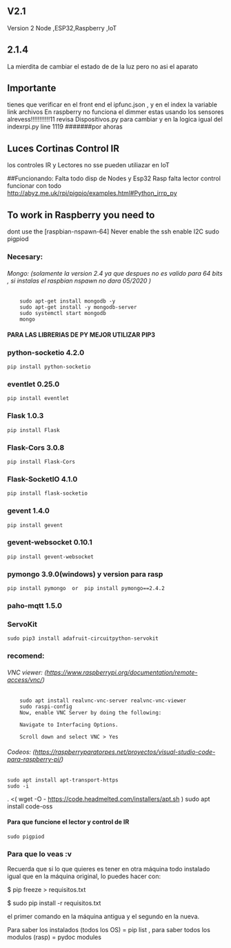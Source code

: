 ## V2.1
Version 2 Node ,ESP32,Raspberry ,IoT 
## 2.1.4
La mierdita de cambiar el estado de de la luz pero no asi el aparato

## Importante 
tienes que verificar en el front end el ipfunc.json , y en el index la variable link archivos
En raspberry no funciona el dimmer
estas usando los sensores alrevess!!!!!!!!!!!11 revisa Dispositivos.py para cambiar y en la logica igual del indexrpi.py  line 1119  #######por ahoras
## Luces Cortinas Control IR
los controles IR y Lectores no sse pueden utiliazar en IoT

##Funcionando:
Falta todo disp de Nodes y Esp32 
Rasp falta lector control funcionar con todo
http://abyz.me.uk/rpi/pigpio/examples.html#Python_irrp_py


## To work in Raspberry you need to
dont use the [raspbian-nspawn-64]  Never
enable the ssh
enable I2C
sudo pigpiod

### Necesary: 
###### Mongo: (solamente la version 2.4 ya que despues no es valido para 64 bits , si instalas el raspbian nspawn no dara 05/2020 )
        sudo apt-get install mongodb -y  
        sudo apt-get install -y mongodb-server
        sudo systemctl start mongodb
        mongo
#### PARA LAS LIBRERIAS DE PY MEJOR UTILIZAR PIP3
### python-socketio   4.2.0
    pip install python-socketio
### eventlet          0.25.0
    pip install eventlet
### Flask             1.0.3
    pip install Flask
### Flask-Cors        3.0.8
    pip install Flask-Cors 
### Flask-SocketIO    4.1.0
    pip install flask-socketio
### gevent            1.4.0
    pip install gevent
### gevent-websocket  0.10.1
    pip install gevent-websocket 
### pymongo           3.9.0(windows) y version para rasp 
    pip install pymongo  or  pip install pymongo==2.4.2
### paho-mqtt         1.5.0

### ServoKit 
    sudo pip3 install adafruit-circuitpython-servokit
    
### recomend: 
###### VNC viewer: (https://www.raspberrypi.org/documentation/remote-access/vnc/) 

        sudo apt install realvnc-vnc-server realvnc-vnc-viewer
        sudo raspi-config
        Now, enable VNC Server by doing the following:

        Navigate to Interfacing Options.

        Scroll down and select VNC > Yes
###### Codeos: (https://raspberryparatorpes.net/proyectos/visual-studio-code-para-raspberry-pi/)
    sudo apt install apt-transport-https
    sudo -i
. <( wget -O - https://code.headmelted.com/installers/apt.sh )
    sudo apt install code-oss

#### Para que funcione el lector y control de IR
    sudo pigpiod



### Para que lo veas :v 
Recuerda que si lo que quieres es tener en otra máquina todo instalado 
igual que en la máquina original, lo puedes hacer con: 

$ pip freeze > requisitos.txt 

$ sudo pip install -r requisitos.txt 

el primer comando en la máquina antigua y el segundo en la nueva. 

Para saber los instalados (todos los OS) = pip list  , para saber todos los modulos (rasp) = pydoc modules
 




